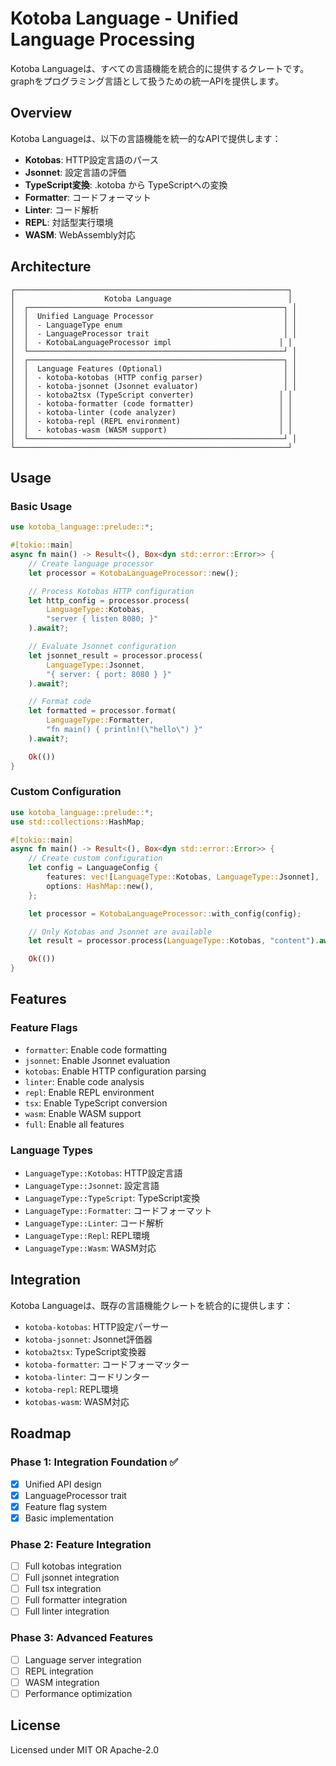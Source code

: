 # Kotoba Language - Unified Language Processing

Kotoba Languageは、すべての言語機能を統合的に提供するクレートです。graphをプログラミング言語として扱うための統一APIを提供します。

## Overview

Kotoba Languageは、以下の言語機能を統一的なAPIで提供します：

- **Kotobas**: HTTP設定言語のパース
- **Jsonnet**: 設定言語の評価
- **TypeScript変換**: .kotoba から TypeScriptへの変換
- **Formatter**: コードフォーマット
- **Linter**: コード解析
- **REPL**: 対話型実行環境
- **WASM**: WebAssembly対応

## Architecture

```
┌─────────────────────────────────────────────────────────────┐
│                    Kotoba Language                          │
│  ┌─────────────────────────────────────────────────────────┐ │
│  │  Unified Language Processor                             │ │
│  │  - LanguageType enum                                    │ │
│  │  - LanguageProcessor trait                              │ │
│  │  - KotobaLanguageProcessor impl                        │ │
│  └─────────────────────────────────────────────────────────┘ │
│  ┌─────────────────────────────────────────────────────────┐ │
│  │  Language Features (Optional)                           │ │
│  │  - kotoba-kotobas (HTTP config parser)                  │ │
│  │  - kotoba-jsonnet (Jsonnet evaluator)                   │ │
│  │  - kotoba2tsx (TypeScript converter)                   │ │
│  │  - kotoba-formatter (code formatter)                   │ │
│  │  - kotoba-linter (code analyzer)                       │ │
│  │  - kotoba-repl (REPL environment)                      │ │
│  │  - kotobas-wasm (WASM support)                         │ │
│  └─────────────────────────────────────────────────────────┘ │
└─────────────────────────────────────────────────────────────┘
```

## Usage

### Basic Usage

```rust
use kotoba_language::prelude::*;

#[tokio::main]
async fn main() -> Result<(), Box<dyn std::error::Error>> {
    // Create language processor
    let processor = KotobaLanguageProcessor::new();

    // Process Kotobas HTTP configuration
    let http_config = processor.process(
        LanguageType::Kotobas,
        "server { listen 8080; }"
    ).await?;

    // Evaluate Jsonnet configuration
    let jsonnet_result = processor.process(
        LanguageType::Jsonnet,
        "{ server: { port: 8080 } }"
    ).await?;

    // Format code
    let formatted = processor.format(
        LanguageType::Formatter,
        "fn main() { println!(\"hello\") }"
    ).await?;

    Ok(())
}
```

### Custom Configuration

```rust
use kotoba_language::prelude::*;
use std::collections::HashMap;

#[tokio::main]
async fn main() -> Result<(), Box<dyn std::error::Error>> {
    // Create custom configuration
    let config = LanguageConfig {
        features: vec![LanguageType::Kotobas, LanguageType::Jsonnet],
        options: HashMap::new(),
    };

    let processor = KotobaLanguageProcessor::with_config(config);

    // Only Kotobas and Jsonnet are available
    let result = processor.process(LanguageType::Kotobas, "content").await?;

    Ok(())
}
```

## Features

### Feature Flags

- `formatter`: Enable code formatting
- `jsonnet`: Enable Jsonnet evaluation
- `kotobas`: Enable HTTP configuration parsing
- `linter`: Enable code analysis
- `repl`: Enable REPL environment
- `tsx`: Enable TypeScript conversion
- `wasm`: Enable WASM support
- `full`: Enable all features

### Language Types

- `LanguageType::Kotobas`: HTTP設定言語
- `LanguageType::Jsonnet`: 設定言語
- `LanguageType::TypeScript`: TypeScript変換
- `LanguageType::Formatter`: コードフォーマット
- `LanguageType::Linter`: コード解析
- `LanguageType::Repl`: REPL環境
- `LanguageType::Wasm`: WASM対応

## Integration

Kotoba Languageは、既存の言語機能クレートを統合的に提供します：

- `kotoba-kotobas`: HTTP設定パーサー
- `kotoba-jsonnet`: Jsonnet評価器
- `kotoba2tsx`: TypeScript変換器
- `kotoba-formatter`: コードフォーマッター
- `kotoba-linter`: コードリンター
- `kotoba-repl`: REPL環境
- `kotobas-wasm`: WASM対応

## Roadmap

### Phase 1: Integration Foundation ✅
- [x] Unified API design
- [x] LanguageProcessor trait
- [x] Feature flag system
- [x] Basic implementation

### Phase 2: Feature Integration
- [ ] Full kotobas integration
- [ ] Full jsonnet integration
- [ ] Full tsx integration
- [ ] Full formatter integration
- [ ] Full linter integration

### Phase 3: Advanced Features
- [ ] Language server integration
- [ ] REPL integration
- [ ] WASM integration
- [ ] Performance optimization

## License

Licensed under MIT OR Apache-2.0
